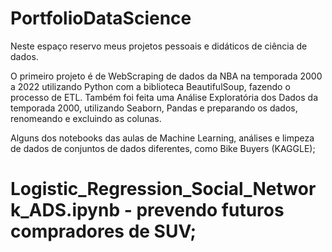 # PortfolioDataScience
Neste espaço reservo meus projetos pessoais e didáticos de ciência de dados. 

O primeiro projeto é de WebScraping de dados da NBA na temporada 2000 a 2022 utilizando Python com a biblioteca BeautifulSoup, fazendo o processo de ETL. Também foi feita uma Análise Exploratória dos Dados da temporada 2000, utilizando Seaborn, Pandas e preparando os dados, renomeando e excluindo as colunas.

Alguns dos notebooks das aulas de Machine Learning, análises e limpeza de dados de conjuntos de dados diferentes, como Bike Buyers (KAGGLE);
# Logistic_Regression_Social_Network_ADS.ipynb - prevendo futuros compradores de SUV;
